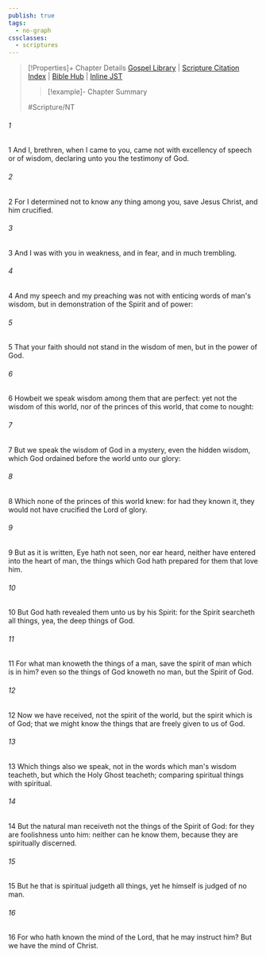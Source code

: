 ```yaml
---
publish: true
tags:
  - no-graph
cssclasses:
  - scriptures
---
```

>[!Properties]+ Chapter Details
>[Gospel Library](https://churchofjesuschrist.org/study/scriptures/nt/1-cor/2?lang=eng)    |    [Scripture Citation Index](https://scriptures.byu.edu/#09202::c09202)    |    [Bible Hub](https://biblehub.com/1_corinthians/2.htm)    |    [Inline JST](https://scripturetoolbox.com/html/ic/1Corinthians/2.html)
>>[!example]- Chapter Summary
>> 
> 
>
>#Scripture/NT
###### 1
1 And I, brethren, when I came to you, came not with excellency of speech or of wisdom, declaring unto you the testimony of God.
###### 2
2 For I determined not to know any thing among you, save Jesus Christ, and him crucified.
###### 3
3 And I was with you in weakness, and in fear, and in much trembling.
###### 4
4 And my speech and my preaching was not with enticing words of man's wisdom, but in demonstration of the Spirit and of power:
###### 5
5 That your faith should not stand in the wisdom of men, but in the power of God.
###### 6
6 Howbeit we speak wisdom among them that are perfect: yet not the wisdom of this world, nor of the princes of this world, that come to nought:
###### 7
7 But we speak the wisdom of God in a mystery, even the hidden wisdom, which God ordained before the world unto our glory:
###### 8
8 Which none of the princes of this world knew: for had they known it, they would not have crucified the Lord of glory.
###### 9
9 But as it is written, Eye hath not seen, nor ear heard, neither have entered into the heart of man, the things which God hath prepared for them that love him.
###### 10
10 But God hath revealed them unto us by his Spirit: for the Spirit searcheth all things, yea, the deep things of God.
###### 11
11 For what man knoweth the things of a man, save the spirit of man which is in him? even so the things of God knoweth no man, but the Spirit of God.
###### 12
12 Now we have received, not the spirit of the world, but the spirit which is of God; that we might know the things that are freely given to us of God.
###### 13
13 Which things also we speak, not in the words which man's wisdom teacheth, but which the Holy Ghost teacheth; comparing spiritual things with spiritual.
###### 14
14 But the natural man receiveth not the things of the Spirit of God: for they are foolishness unto him: neither can he know them, because they are spiritually discerned.
###### 15
15 But he that is spiritual judgeth all things, yet he himself is judged of no man.
###### 16
16 For who hath known the mind of the Lord, that he may instruct him? But we have the mind of Christ.

